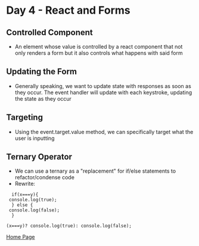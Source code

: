 # Day 4 - React and Forms

## Controlled Component

- An element whose value is controlled by a react component that not only renders a form but it also controls what happens with said form

## Updating the Form

- Generally speaking, we want to update state with responses as soon as they occur. The event handler will update with each keystroke, updating the state as they occur

## Targeting 

- Using the event.target.value method, we can specifically target what the user is inputting

## Ternary Operator

- We can use a ternary as a "replacement" for if/else statements to refactor/condense code
- Rewrite:
```
  if(x===y){
 console.log(true);
  } else {
 console.log(false);
  }
```

```
(x===y)? console.log(true): console.log(false);
```

[Home Page](index.md)